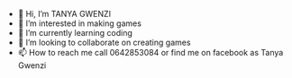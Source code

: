 - 👋 Hi, I’m TANYA GWENZI
- 👀 I’m interested in making games
- 🌱 I’m currently learning coding
- 💞️ I’m looking to collaborate on creating games 
- 📫 How to reach me call 0642853084 or find me on facebook as Tanya Gwenzi

